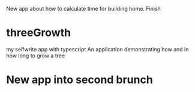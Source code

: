 New app about how to calculate time for building home.
Finish 
# threeGrowth

my selfwrite app with typescript
An application demonstrating how and in how long to grow a tree

# New app into second brunch
